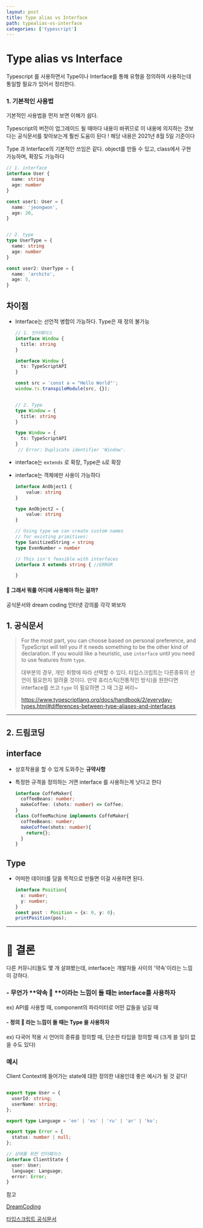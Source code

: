 ```yaml
---
layout: post
title: Type alias vs Interface
path: typealias-vs-interface
categories: ['typescript']
---
```


# Type alias vs Interface 



Typescript 를 사용하면서 Type이나 Interface를 통해 유형을 정의하여 사용하는데 통일할 필요가 있어서 정리한다.



### 1. 기본적인 사용법

기본적인 사용법을 먼저 보면 이해가 쉽다. 

Typescript의 버전이 업그레이드 될 때마다 내용이 바뀌므로 이 내용에 의지하는 것보다는 공식문서를 찾아보는게 훨씬 도움이 된다 ! 해당 내용은 2021년 8월 5일 기준이다



Type 과 Interface의 기본적인 쓰임은 같다. object를 만들 수 있고, class에서 구현 가능하며, 확장도 가능하다

```typescript
// 1. interface
interface User {
  name: string
  age: number
}

const user1: User = {
  name: 'jeongwon',
  age: 20,
}


// 2. type
type UserType = {
  name: string
  age: number
}

const user2: UserType = {
  name: 'archito',
  age: 5,
}
```





## 차이점

- Interface는 선언적 병합이 가능하다.  Type은 재 정의 불가능

  ```typescript
  // 1. 인터페이스
  interface Window {
    title: string
  }
  
  interface Window {
    ts: TypeScriptAPI
  }
  
  const src = 'const a = "Hello World"';
  window.ts.transpileModule(src, {});   
  
  
  // 2. Type
  type Window = {
    title: string
  }
  
  type Window = {
    ts: TypeScriptAPI
  }
   // Error: Duplicate identifier 'Window'.
  
  ```

- interface는 `extends` 로 확장, Type은 `&`로 확장

- interface는 객체에만 사용이 가능하다

  ```typescript
  interface AnObject1 {
      value: string
  }
  
  type AnObject2 = {
      value: string
  }
  
  // Using type we can create custom names
  // for existing primitives:
  type SanitizedString = string
  type EvenNumber = number
  
  // This isn't feasible with interfaces
  interface X extends string { //ERROR
  
  }
  ```

  





#### 🤔 그래서 뭐를 어디에 사용해야 하는 걸까?

공식문서와 dream coding 인터넷 강의를 각각 봐보자







## 1. 공식문서 



>For the most part, you can choose based on personal preference, and TypeScript will tell you if it needs something to be the other kind of declaration. If you would like a heuristic, use `interface` until you need to use features from `type`.
>
>대부분의 경우, 개인 취향에 따라 선택할 수 있다. 타입스크립트는 다른종류의 선언이 필요한지 알려줄 것이다. 만약 휴리스틱(전통적인 방식)을 원한다면 interface를 쓰고 ```type``` 이 필요하면 그 때 그걸 써라~
>
>https://www.typescriptlang.org/docs/handbook/2/everyday-types.html#differences-between-type-aliases-and-interfaces





---



## 2. 드림코딩 



## interface

- 상호작용을 할 수 있게 도와주는 **규약사항** 

- 특정한 규격을 정의하는 거면 interface 를 사용하는게 낫다고 한다

  ```typescript
  interface CoffeMaker{
    coffeeBeans: number;
    makeCoffee: (shots: number) => Coffee;
  }
  class CoffeeMachine implements CoffeMaker{
    coffeeBeans: number;
    makeCoffee(shots: number){
      return{};
    }
  }
  ```

  



## Type

- 어떠한 데이터를 담을 목적으로 만들면 이걸 사용하면 된다.

  ```typescript
  interface Position{
  	x: number;
  	y: number;
  }
  const post : Position = {x: 0, y: 0};
  printPosition(pos);
  ```







---

# 📣 결론 



다른 커뮤니티들도 몇 개 살펴봤는데, interface는 개발자들 사이의 '약속'이라는 느낌이 강하다. 





### - 무언가 **약속 🤙 **이라는 느낌이 들 때는 interface를 사용하자

ex) API를 사용할 때, component의 파라미터로 어떤 값들을 넘길 때



#### - 정의 📝 라는 느낌이 들 때는 Type 을 사용하자

ex) 다국어 적용 시 언어의 종류를 정의할 때, 단순한 타입을 정의할 때 (크게 쓸 일이 없을 수도 있다)





### 예시 

Client Context에 들어가는 state에 대한 정의한 내용인데 좋은 예시가 될 것 같다!

```typescript

export type User = {
  userId: string;
  userName: string;
};

export type Language = 'en' | 'es' | 'ru' | 'ar' | 'ko';

export type Error = {
  status: number | null;
};

// 상태를 위한 인터페이스
interface ClientState {
  user: User; 
  language: Language;
  error: Error;
}
```















참고 

[DreamCoding](https://academy.dream-coding.com/courses/take/typescript)

[타입스크립트 공식문서](https://www.typescriptlang.org/docs/handbook/2/everyday-types.html#differences-between-type-aliases-and-interfaces)
